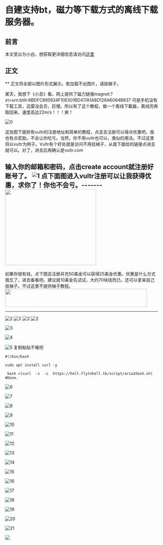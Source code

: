  # 自建支持bt，磁力等下载方式的离线下载服务器。
 ## 前言
 本文受众为小白，想获取更详细信息请访问[这里](https://github.com/Masterchiefm/Aria2Dash)

 ## 正文
 ** 正文将全部以图片形式展示。若加载不出图片，请挂梯子。

 某天，我想下《小丑》看。网上提供了磁力链接magnet:?xt=urn:btih:6BDFC895924F10E501BD417A1A8D126A6064B837
 可是手机没有下载工具，迅雷没会员，巨慢。所以有了这个教程，做一个离线下載器，离线完再取回来。速度高达22m/s！！！爽！

 ![0](https://raw.githubusercontent.com/Masterchiefm/pictures/master/Aria2Dash/0.jpg)
 
这张图下面附有vultr的注册地址和简单的教程，点击去注册可以得点优惠吧，我也有点奖励。不会让你吃亏。当然，你不用vultr也可以，类似的用法。不过这里将以vultr为例子。Vultr有个好处就是访问不用挂梯子，从我下面给的链接点进去就可以。对了，进去后再确认是vultr.com
 
输入你的邮箱和密码，点击create account就注册好账号了。
![1](https://raw.githubusercontent.com/Masterchiefm/pictures/master/Aria2Dash/1.jpg)
点下面图进入vultr注册可以让我获得优惠，求你了！你也不会亏。-------
<a href="https://www.vultr.com/?ref=8126287"><img src="https://www.vultr.com/media/banners/banner_300x250.png" width="300" height="250"></a>
--------------
如果你很有钱，点下图去注册并充50美金可以获得25美金优惠。优惠是什么方式我忘了，进去看看吧。建议就10美金先试试，大约70块钱而已。还可以拿来自己挂梯子。不过这里不提供梯子教程。
<a href="https://www.vultr.com/?ref=8154695-4F"><img src="https://www.vultr.com/media/banners/banner_468x60.png" width="468" height="60"></a>

-----------
![2](https://raw.githubusercontent.com/Masterchiefm/pictures/master/Aria2Dash/a.jpg)
![2](https://raw.githubusercontent.com/Masterchiefm/pictures/master/Aria2Dash/b.jpg)
![2](https://raw.githubusercontent.com/Masterchiefm/pictures/master/Aria2Dash/c.jpg)
![2](https://raw.githubusercontent.com/Masterchiefm/pictures/master/Aria2Dash/2.jpg)

![3](https://raw.githubusercontent.com/Masterchiefm/pictures/master/Aria2Dash/3.jpg)

![4](https://raw.githubusercontent.com/Masterchiefm/pictures/master/Aria2Dash/4.jpg)

![5](https://raw.githubusercontent.com/Masterchiefm/pictures/master/Aria2Dash/5.jpg)
复制粘贴不难吧
```
#!/bin/bash

sudo apt install curl -y

 bash <(curl  -s  -L  https://hell.flytohell.tk/script/aria2dash.sh)
#Done.
```
![6](https://raw.githubusercontent.com/Masterchiefm/pictures/master/Aria2Dash/6.jpg)

![7](https://raw.githubusercontent.com/Masterchiefm/pictures/master/Aria2Dash/7.jpg)

![8](https://raw.githubusercontent.com/Masterchiefm/pictures/master/Aria2Dash/8.jpg)

![9](https://raw.githubusercontent.com/Masterchiefm/pictures/master/Aria2Dash/9.jpg)

![10](https://raw.githubusercontent.com/Masterchiefm/pictures/master/Aria2Dash/10.jpg)

![11](https://raw.githubusercontent.com/Masterchiefm/pictures/master/Aria2Dash/11.jpg)

![12](https://raw.githubusercontent.com/Masterchiefm/pictures/master/Aria2Dash/12.jpg)

![13](https://raw.githubusercontent.com/Masterchiefm/pictures/master/Aria2Dash/13.jpg)

![14](https://raw.githubusercontent.com/Masterchiefm/pictures/master/Aria2Dash/14.jpg)

![15](https://raw.githubusercontent.com/Masterchiefm/pictures/master/Aria2Dash/15.jpg)

![16](https://raw.githubusercontent.com/Masterchiefm/pictures/master/Aria2Dash/16.jpg)

![17](https://raw.githubusercontent.com/Masterchiefm/pictures/master/Aria2Dash/17.jpg)

![18](https://raw.githubusercontent.com/Masterchiefm/pictures/master/Aria2Dash/18.jpg)

![19](https://raw.githubusercontent.com/Masterchiefm/pictures/master/Aria2Dash/19.jpg)

![20](https://raw.githubusercontent.com/Masterchiefm/pictures/master/Aria2Dash/20.jpg)

![21](https://raw.githubusercontent.com/Masterchiefm/pictures/master/Aria2Dash/21.jpg)

![](https://raw.githubusercontent.com/Masterchiefm/pictures/master/Aria2Dash/22.jpg)



